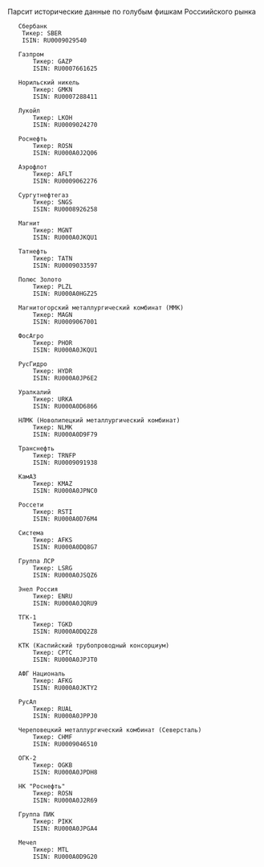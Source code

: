 Парсит исторические данные по голубым фишкам Россиийского рынка

       Сбербанк
        Тикер: SBER
        ISIN: RU0009029540

	   Газпром
	       Тикер: GAZP
	       ISIN: RU0007661625

	   Норильский никель
	       Тикер: GMKN
	       ISIN: RU0007288411

	   Лукойл
	       Тикер: LKOH
	       ISIN: RU0009024270

	   Роснефть
	       Тикер: ROSN
	       ISIN: RU000A0J2Q06

	   Аэрофлот
	       Тикер: AFLT
	       ISIN: RU0009062276

	   Сургутнефтегаз
	       Тикер: SNGS
	       ISIN: RU0008926258

	   Магнит
	       Тикер: MGNT
	       ISIN: RU000A0JKQU1

	   Татнефть
	       Тикер: TATN
	       ISIN: RU0009033597

	   Полюс Золото
	       Тикер: PLZL
	       ISIN: RU000A0HGZ25

	   Магнитогорский металлургический комбинат (ММК)
	       Тикер: MAGN
	       ISIN: RU0009067001

	   ФосАгро
	       Тикер: PHOR
	       ISIN: RU000A0JKQU1

	   РусГидро
	       Тикер: HYDR
	       ISIN: RU000A0JP6E2

	   Уралкалий
	       Тикер: URKA
	       ISIN: RU000A0D6866

	   НЛМК (Новолипецкий металлургический комбинат)
	       Тикер: NLMK
	       ISIN: RU000A0D9F79

	   Транснефть
	       Тикер: TRNFP
	       ISIN: RU0009091938

	   КамАЗ
	       Тикер: KMAZ
	       ISIN: RU000A0JPNC0

	   Россети
	       Тикер: RSTI
	       ISIN: RU000A0D76M4

	   Система
	       Тикер: AFKS
	       ISIN: RU000A0DQ8G7

	   Группа ЛСР
	       Тикер: LSRG
	       ISIN: RU000A0JSQZ6

	   Энел Россия
	       Тикер: ENRU
	       ISIN: RU000A0JQRU9

	   ТГК-1
	       Тикер: TGKD
	       ISIN: RU000A0DQ2Z8

	   КТК (Каспийский трубопроводный консорциум)
	       Тикер: CPTC
	       ISIN: RU000A0JPJT0

	   АФГ Националь
	       Тикер: AFKG
	       ISIN: RU000A0JKTY2

	   РусАл
	       Тикер: RUAL
	       ISIN: RU000A0JPPJ0

	   Череповецкий металлургический комбинат (Северсталь)
	       Тикер: CHMF
	       ISIN: RU0009046510

	   ОГК-2
	       Тикер: OGKB
	       ISIN: RU000A0JPDH8

	   НК "Роснефть"
	       Тикер: ROSN
	       ISIN: RU000A0J2R69

	   Группа ПИК
	       Тикер: PIKK
	       ISIN: RU000A0JPGA4

	   Мечел
	       Тикер: MTL
	       ISIN: RU000A0D9G20

	